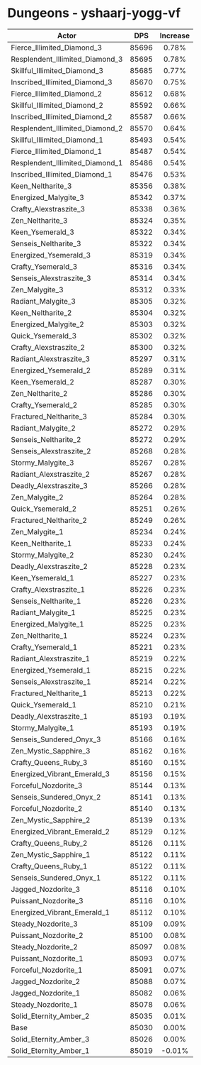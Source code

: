 # Dungeons - yshaarj-yogg-vf
| Actor | DPS | Increase |
|---|:---:|:---:|
|Fierce_Illimited_Diamond_3|85696|0.78%|
|Resplendent_Illimited_Diamond_3|85695|0.78%|
|Skillful_Illimited_Diamond_3|85685|0.77%|
|Inscribed_Illimited_Diamond_3|85670|0.75%|
|Fierce_Illimited_Diamond_2|85612|0.68%|
|Skillful_Illimited_Diamond_2|85592|0.66%|
|Inscribed_Illimited_Diamond_2|85587|0.66%|
|Resplendent_Illimited_Diamond_2|85570|0.64%|
|Skillful_Illimited_Diamond_1|85493|0.54%|
|Fierce_Illimited_Diamond_1|85487|0.54%|
|Resplendent_Illimited_Diamond_1|85486|0.54%|
|Inscribed_Illimited_Diamond_1|85476|0.53%|
|Keen_Neltharite_3|85356|0.38%|
|Energized_Malygite_3|85342|0.37%|
|Crafty_Alexstraszite_3|85338|0.36%|
|Zen_Neltharite_3|85324|0.35%|
|Keen_Ysemerald_3|85322|0.34%|
|Senseis_Neltharite_3|85322|0.34%|
|Energized_Ysemerald_3|85319|0.34%|
|Crafty_Ysemerald_3|85316|0.34%|
|Senseis_Alexstraszite_3|85314|0.34%|
|Zen_Malygite_3|85312|0.33%|
|Radiant_Malygite_3|85305|0.32%|
|Keen_Neltharite_2|85304|0.32%|
|Energized_Malygite_2|85303|0.32%|
|Quick_Ysemerald_3|85302|0.32%|
|Crafty_Alexstraszite_2|85300|0.32%|
|Radiant_Alexstraszite_3|85297|0.31%|
|Energized_Ysemerald_2|85289|0.31%|
|Keen_Ysemerald_2|85287|0.30%|
|Zen_Neltharite_2|85286|0.30%|
|Crafty_Ysemerald_2|85285|0.30%|
|Fractured_Neltharite_3|85284|0.30%|
|Radiant_Malygite_2|85272|0.29%|
|Senseis_Neltharite_2|85272|0.29%|
|Senseis_Alexstraszite_2|85268|0.28%|
|Stormy_Malygite_3|85267|0.28%|
|Radiant_Alexstraszite_2|85267|0.28%|
|Deadly_Alexstraszite_3|85266|0.28%|
|Zen_Malygite_2|85264|0.28%|
|Quick_Ysemerald_2|85251|0.26%|
|Fractured_Neltharite_2|85249|0.26%|
|Zen_Malygite_1|85234|0.24%|
|Keen_Neltharite_1|85233|0.24%|
|Stormy_Malygite_2|85230|0.24%|
|Deadly_Alexstraszite_2|85228|0.23%|
|Keen_Ysemerald_1|85227|0.23%|
|Crafty_Alexstraszite_1|85226|0.23%|
|Senseis_Neltharite_1|85226|0.23%|
|Radiant_Malygite_1|85225|0.23%|
|Energized_Malygite_1|85225|0.23%|
|Zen_Neltharite_1|85224|0.23%|
|Crafty_Ysemerald_1|85221|0.23%|
|Radiant_Alexstraszite_1|85219|0.22%|
|Energized_Ysemerald_1|85215|0.22%|
|Senseis_Alexstraszite_1|85214|0.22%|
|Fractured_Neltharite_1|85213|0.22%|
|Quick_Ysemerald_1|85210|0.21%|
|Deadly_Alexstraszite_1|85193|0.19%|
|Stormy_Malygite_1|85193|0.19%|
|Senseis_Sundered_Onyx_3|85166|0.16%|
|Zen_Mystic_Sapphire_3|85162|0.16%|
|Crafty_Queens_Ruby_3|85160|0.15%|
|Energized_Vibrant_Emerald_3|85156|0.15%|
|Forceful_Nozdorite_3|85144|0.13%|
|Senseis_Sundered_Onyx_2|85141|0.13%|
|Forceful_Nozdorite_2|85140|0.13%|
|Zen_Mystic_Sapphire_2|85139|0.13%|
|Energized_Vibrant_Emerald_2|85129|0.12%|
|Crafty_Queens_Ruby_2|85126|0.11%|
|Zen_Mystic_Sapphire_1|85122|0.11%|
|Crafty_Queens_Ruby_1|85122|0.11%|
|Senseis_Sundered_Onyx_1|85122|0.11%|
|Jagged_Nozdorite_3|85116|0.10%|
|Puissant_Nozdorite_3|85116|0.10%|
|Energized_Vibrant_Emerald_1|85112|0.10%|
|Steady_Nozdorite_3|85109|0.09%|
|Puissant_Nozdorite_2|85100|0.08%|
|Steady_Nozdorite_2|85097|0.08%|
|Puissant_Nozdorite_1|85093|0.07%|
|Forceful_Nozdorite_1|85091|0.07%|
|Jagged_Nozdorite_2|85088|0.07%|
|Jagged_Nozdorite_1|85082|0.06%|
|Steady_Nozdorite_1|85078|0.06%|
|Solid_Eternity_Amber_2|85035|0.01%|
|Base|85030|0.00%|
|Solid_Eternity_Amber_3|85026|0.00%|
|Solid_Eternity_Amber_1|85019|-0.01%|

